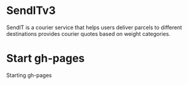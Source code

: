 # SendITv3
SendIT is a courier service that helps users deliver parcels to different destinations provides courier quotes based on weight categories.
# Start gh-pages
Starting gh-pages


